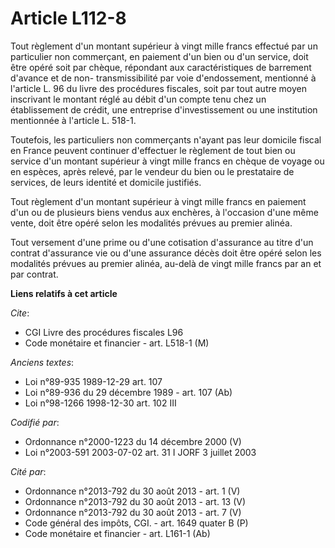# Article L112-8

Tout règlement d'un montant supérieur à vingt mille francs effectué par un particulier non commerçant, en paiement d'un bien
ou d'un service, doit être opéré soit par chèque, répondant aux caractéristiques de barrement d'avance et de non-
transmissibilité par voie d'endossement, mentionné à l'article L. 96 du livre des procédures fiscales, soit par tout autre
moyen inscrivant le montant réglé au débit d'un compte tenu chez un établissement de crédit, une entreprise d'investissement
ou une institution mentionnée à l'article L. 518-1.

Toutefois, les particuliers non commerçants n'ayant pas leur domicile fiscal en France peuvent continuer d'effectuer le
règlement de tout bien ou service d'un montant supérieur à vingt mille francs en chèque de voyage ou en espèces, après
relevé, par le vendeur du bien ou le prestataire de services, de leurs identité et domicile justifiés.

Tout règlement d'un montant supérieur à vingt mille francs en paiement d'un ou de plusieurs biens vendus aux enchères, à
l'occasion d'une même vente, doit être opéré selon les modalités prévues au premier alinéa.

Tout versement d'une prime ou d'une cotisation d'assurance au titre d'un contrat d'assurance vie ou d'une assurance décès
doit être opéré selon les modalités prévues au premier alinéa, au-delà de vingt mille francs par an et par contrat.

**Liens relatifs à cet article**

_Cite_:

  - CGI Livre des procédures fiscales L96
  - Code monétaire et financier - art. L518-1 (M)

_Anciens textes_:

  - Loi n°89-935 1989-12-29 art. 107
  - Loi n°89-936 du 29 décembre 1989 - art. 107 (Ab)
  - Loi n°98-1266 1998-12-30 art. 102 III

_Codifié par_:

  - Ordonnance n°2000-1223 du 14 décembre 2000 (V)
  - Loi n°2003-591 2003-07-02 art. 31 I JORF 3 juillet 2003

_Cité par_:

  - Ordonnance n°2013-792 du 30 août 2013 - art. 1 (V)
  - Ordonnance n°2013-792 du 30 août 2013 - art. 13 (V)
  - Ordonnance n°2013-792 du 30 août 2013 - art. 7 (V)
  - Code général des impôts, CGI. - art. 1649 quater B (P)
  - Code monétaire et financier - art. L161-1 (Ab)

